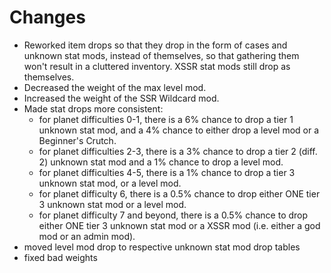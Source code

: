 # Changes
- Reworked item drops so that they drop in the form of cases and unknown stat mods, instead of themselves, so that gathering them won't result in a cluttered inventory. XSSR stat mods still drop as themselves.
- Decreased the weight of the max level mod.
- Increased the weight of the SSR Wildcard mod.
- Made stat drops more consistent:
  - for planet difficulties 0-1, there is a 6% chance to drop a tier 1 unknown stat mod, and a 4% chance to either drop a level mod or a Beginner's Crutch.
  - for planet difficulties 2-3, there is a 3% chance to drop a tier 2 (diff. 2) unknown stat mod and a 1% chance to drop a level mod.
  - for planet difficulties 4-5, there is a 1% chance to drop a tier 3 unknown stat mod, or a level mod.
  - for planet difficulty 6, there is a 0.5% chance to drop either ONE tier 3 unknown stat mod or a level mod.
  - for planet difficulty 7 and beyond, there is a 0.5% chance to drop either ONE tier 3 unknown stat mod or a XSSR mod (i.e. either a god mod or an admin mod).
- moved level mod drop to respective unknown stat mod drop tables
- fixed bad weights